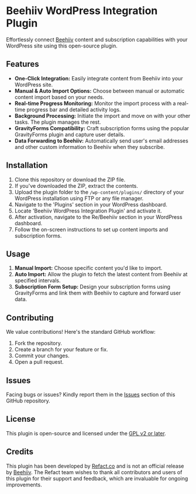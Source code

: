 # Beehiiv WordPress Integration Plugin

Effortlessly connect [Beehiiv](https://www.beehiiv.com/) content and subscription capabilities with your WordPress site using this open-source plugin.

## Features

- **One-Click Integration:** Easily integrate content from Beehiiv into your WordPress site.
- **Manual & Auto Import Options:** Choose between manual or automatic content import based on your needs.
- **Real-time Progress Monitoring:** Monitor the import process with a real-time progress bar and detailed activity logs.
- **Background Processing:** Initiate the import and move on with your other tasks. The plugin manages the rest.
- **GravityForms Compatibility:** Craft subscription forms using the popular GravityForms plugin and capture user details.
- **Data Forwarding to Beehiiv:** Automatically send user's email addresses and other custom information to Beehiiv when they subscribe.


## Installation

1. Clone this repository or download the ZIP file.
2. If you've downloaded the ZIP, extract the contents.
3. Upload the plugin folder to the `/wp-content/plugins/` directory of your WordPress installation using FTP or any file manager.
4. Navigate to the 'Plugins' section in your WordPress dashboard.
5. Locate 'Beehiiv WordPress Integration Plugin' and activate it.
6. After activation, navigate to the Re/Beehiiv section in your WordPress dashboard.
7. Follow the on-screen instructions to set up content imports and subscription forms.

## Usage

1. **Manual Import:** Choose specific content you'd like to import.
2. **Auto Import:** Allow the plugin to fetch the latest content from Beehiiv at specified intervals.
3. **Subscription Form Setup:** Design your subscription forms using GravityForms and link them with Beehiiv to capture and forward user data.

## Contributing

We value contributions! Here's the standard GitHub workflow:

1. Fork the repository.
2. Create a branch for your feature or fix.
3. Commit your changes.
4. Open a pull request.

## Issues

Facing bugs or issues? Kindly report them in the [Issues](https://github.com/refactco/Re-Beehiiv/issues) section of this GitHub repository.

## License

This plugin is open-source and licensed under the [GPL v2 or later](https://en.wikipedia.org/wiki/GNU_General_Public_License).

## Credits

This plugin has been developed by [Refact.co](https://refact.co/) and is not an official release by [Beehiiv](https://www.beehiiv.com/). The Refact team wishes to thank all contributors and users of this plugin for their support and feedback, which are invaluable for ongoing improvements.
